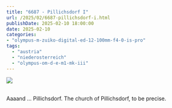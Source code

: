 ```yaml
---
title: "6687 - Pillichsdorf I"
url: /2025/02/6687-pillichsdorf-i.html
publishDate: 2025-02-10 18:00:00
date: 2025-02-10
categories:
- "olympus-m-zuiko-digital-ed-12-100mm-f4-0-is-pro"
tags:
  - "austria"
  - "niederosterreich"
  - "olympus-om-d-e-m1-mk-iii"
---
```

<div class="container">
<div class="center"><a target="_blank" href="https://d25zfm9zpd7gm5.cloudfront.net/1200x1200/2020/20200920_091127_lr.jpg"><img class="webfeedsFeaturedVisual" src="https://d25zfm9zpd7gm5.cloudfront.net/0600x0600/2020/20200920_091127_lr.jpg" /></a></div>
</div>
<br />

Aaaand ... Pillichsdorf. The church of Pillichsdorf, to be
precise.
